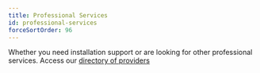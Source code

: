 ```yaml
---
title: Professional Services
id: professional-services
forceSortOrder: 96
---
```


Whether you need installation support or are looking for other professional services. Access our [directory of providers](http://lucee.org/support.html)